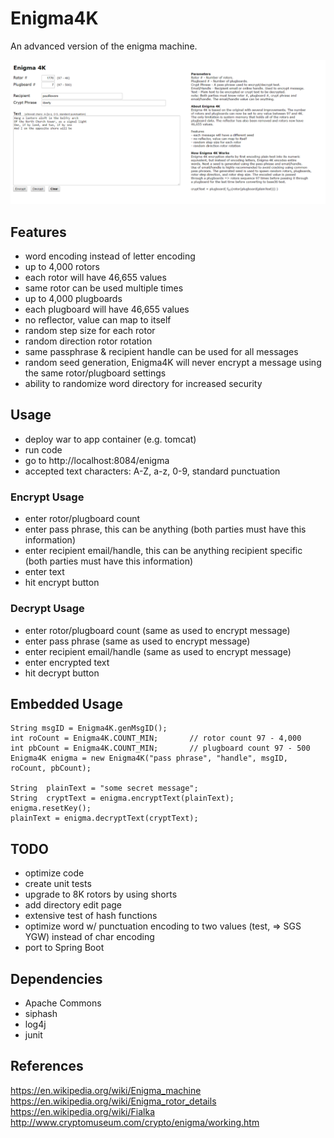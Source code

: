 # Enigma4K
An advanced version of the enigma machine.  
  
![Alt text](/enigma4Kscreenshot.png?raw=true "Enigma4K")  
  
## Features
- word encoding instead of letter encoding
- up to 4,000 rotors
- each rotor will have 46,655 values
- same rotor can be used multiple times
- up to 4,000 plugboards
- each plugboard will have 46,655 values
- no reflector, value can map to itself
- random step size for each rotor
- random direction rotor rotation
- same passphrase & recipient handle can be used for all messages
- random seed generation, Enigma4K will never encrypt a message using the same rotor/plugboard settings
- ability to randomize word directory for increased security

## Usage
- deploy war to app container (e.g.  tomcat)
- run code
- go to http://localhost:8084/enigma
- accepted text characters: A-Z, a-z, 0-9, standard punctuation

### Encrypt Usage
- enter rotor/plugboard count
- enter pass phrase, this can be anything (both parties must have this information)
- enter recipient email/handle, this can be anything recipient specific (both parties must have this information)
- enter text
- hit encrypt button

### Decrypt Usage
- enter rotor/plugboard count (same as used to encrypt message)
- enter pass phrase (same as used to encrypt message)
- enter recipient email/handle (same as used to encrypt message)
- enter encrypted text
- hit decrypt button

## Embedded Usage
```
String msgID = Enigma4K.genMsgID();
int roCount = Enigma4K.COUNT_MIN;		// rotor count 97 - 4,000
int pbCount = Enigma4K.COUNT_MIN;		// plugboard count 97 - 500
Enigma4K enigma = new Enigma4K("pass phrase", "handle", msgID, roCount, pbCount);

String 	plainText = "some secret message";
String 	cryptText = enigma.encryptText(plainText);
enigma.resetKey();
plainText = enigma.decryptText(cryptText);
```

## TODO
- optimize code
- create unit tests
- upgrade to 8K rotors by using shorts
- add directory edit page
- extensive test of hash functions
- optimize word w/ punctuation encoding to two values (test, => SGS YGW) instead of char encoding
- port to Spring Boot

## Dependencies
- Apache Commons
- siphash
- log4j
- junit

## References
https://en.wikipedia.org/wiki/Enigma_machine  
https://en.wikipedia.org/wiki/Enigma_rotor_details  
https://en.wikipedia.org/wiki/Fialka  
http://www.cryptomuseum.com/crypto/enigma/working.htm


